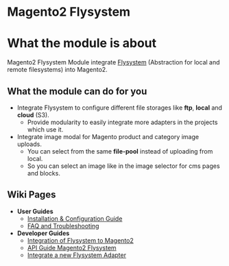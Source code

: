 # Magento2 Flysystem #

# What the module is about #

Magento2 Flysystem Module integrate [Flysystem](https://flysystem.thephpleague.com/) (Abstraction for local and remote filesystems) into Magento2.

## What the module can do for you ##

*  Integrate Flysystem to configure different file storages like **ftp**, **local** and **cloud** (S3).
    *  Provide modularity to easily integrate more adapters in the projects which use it.
*  Integrate image modal for Magento product and category image uploads.
    *  You can select from the same **file-pool** instead of uploading from local.
    *  So you can select an image like in the image selector for cms pages and blocks.
    
## Wiki Pages ##

* **User Guides**
  * [Installation & Configuration Guide](https://bitbucket.org/flagbit/magento2-flysystem/wiki/Installation%20&%20Configuration%20Guide)
  * [FAQ and Troubleshooting](https://bitbucket.org/flagbit/magento2-flysystem/wiki/FAQ%20and%20Troubleshooting)
* **Developer Guides**
  * [Integration of Flysystem to Magento2](https://bitbucket.org/flagbit/magento2-flysystem/wiki/Integration%20of%20Flysystem%20to%20Magento2)
  * [API Guide Magento2 Flysystem](https://bitbucket.org/flagbit/magento2-flysystem/wiki/API%20Guide%20Magento2%20Flysystem)
  * [Integrate a new Flysystem Adapter](https://bitbucket.org/flagbit/magento2-flysystem/wiki/Integrate%20a%20new%20Flysystem%20Adapter)

